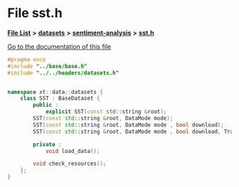 

# File sst.h

[**File List**](files.md) **>** [**datasets**](dir_29ff4802398ba4a572b958e731c7adb4.md) **>** [**sentiment-analysis**](dir_2c5adc0a1688a9a1937194391138274f.md) **>** [**sst.h**](sst_8h.md)

[Go to the documentation of this file](sst_8h.md)


```C++
#pragma once
#include "../base/base.h"
#include "../../headers/datasets.h"


namespace xt::data::datasets {
    class SST : BaseDataset {
        public :
            explicit SST(const std::string &root);
        SST(const std::string &root, DataMode mode);
        SST(const std::string &root, DataMode mode , bool download);
        SST(const std::string &root, DataMode mode , bool download, TransformType transforms);

        private :
            void load_data();

        void check_resources();
    };
}
```


